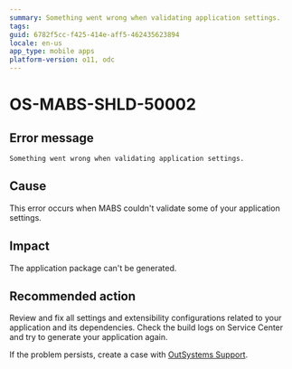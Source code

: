 ```yaml
---
summary: Something went wrong when validating application settings.
tags:
guid: 6782f5cc-f425-414e-aff5-462435623894
locale: en-us
app_type: mobile apps
platform-version: o11, odc
---
```


# OS-MABS-SHLD-50002

## Error message

`Something went wrong when validating application settings.`

## Cause

This error occurs when MABS couldn't validate some of your application settings.

## Impact

The application package can't be generated.

## Recommended action

Review and fix all settings and extensibility configurations related to your application and its dependencies.
Check the build logs on Service Center and try to generate your application again.

If the problem persists, create a case with [OutSystems Support](https://www.outsystems.com/support/portal/open-support-case?ErrorCode=OS-MABS-SHLD-50002).

